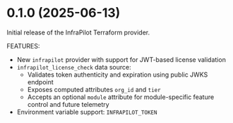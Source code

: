 # 0.1.0 (2025-06-13)

Initial release of the InfraPilot Terraform provider.

FEATURES:

- New `infrapilot` provider with support for JWT-based license validation
- `infrapilot_license_check` data source:
  - Validates token authenticity and expiration using public JWKS endpoint
  - Exposes computed attributes `org_id` and `tier`
  - Accepts an optional `module` attribute for module-specific feature control and future telemetry
- Environment variable support: `INFRAPILOT_TOKEN`
